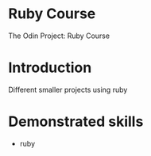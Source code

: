 # Ruby Course

The Odin Project: Ruby Course

# Introduction

Different smaller projects using ruby

# Demonstrated skills

- ruby
